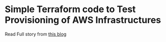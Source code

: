 # Simple Terraform code to Test Provisioning of AWS Infrastructures

Read Full story from [this blog](https://imshakil.medium.com/terraform-made-simple-build-your-first-cloud-infrastructure-in-minutes-f90509c23916)
